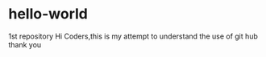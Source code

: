 # hello-world
1st repository
Hi Coders,this is my attempt to understand the use of git hub
thank you
